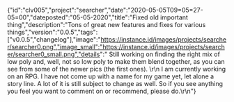 {"id":"clv005","project":"searcher","date":"2020-05-05T09=05=27-05=00","dateposted":"05-05-2020","title":"Fixed old important thing","description":"Tons of great new features and fixes for various things","version":"0.0.5","tags":["v0.0.5","changelog"],"image":"https://instance.id/images/projects/searcher/searcher0.png","image_small":"https://instance.id/images/projects/searcher/searcher0_small.png","details":"  Still working on finding the right mix of low poly and, well, not so low poly to make them blend together, as you can see from some of the newer pics (the first ones).  \r\n  I am currently working on an RPG. I have not come up with a name for my game yet, let alone a story line. A lot of it is still subject to change as well. So if you see anything you feel you want to comment on or recommend, please do.\r\n"}